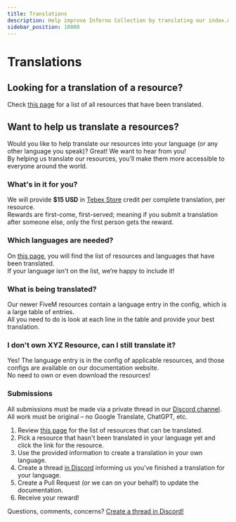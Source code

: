 ```yaml
---
title: Translations
description: Help improve Inferno Collection by translating our index.md.
sidebar_position: 10000
---
```

# Translations

## Looking for a translation of a resource?

Check [this page](../translations/resources) for a list of all resources that have been translated.

## Want to help us translate a resources?

Would you like to help translate our resources into your language (or any other language you speak)? Great! We want to hear from you!  
By helping us translate our resources, you’ll make them more accessible to everyone around the world.

### What's in it for you?

We will provide **$15 USD** in [Tebex Store](https://store.inferno-collection.com/) credit per complete translation, per resource.  
Rewards are first-come, first-served; meaning if you submit a translation after someone else, only the first person gets the reward.

### Which languages are needed?

On [this page](../translations/resources), you will find the list of resources and languages that have been translated.  
If your language isn't on the list, we’re happy to include it!

### What is being translated?

Our newer FiveM resources contain a language entry in the config, which is a large table of entries.  
All you need to do is look at each line in the table and provide your best translation.

### I don't own XYZ Resource, can I still translate it?

Yes! The language entry is in the config of applicable resources, and those configs are available on our documentation website.  
No need to own or even download the resources!

### Submissions

All submissions must be made via a private thread in our [Discord channel](https://discord.gg/5GZ3Jzt).  
All work must be original – no Google Translate, ChatGPT, etc.

1. Review [this page](../translations/resources) for the list of resources that can be translated.
2. Pick a resource that hasn't been translated in your language yet and click the link for the resource.
3. Use the provided information to create a translation in your own language.
4. Create a thread [in Discord](https://discord.gg/5GZ3Jzt) informing us you've finished a translation for your language.
5. Create a Pull Request (or we can on your behalf) to update  the documentation.
6. Receive your reward!

Questions, comments, concerns? [Create a thread in Discord!](https://discord.gg/5GZ3Jzt)

